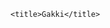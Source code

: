 <html lang="en">
<head>
	<meta charset="UTF-8">
	<link rel="stylesheet" type="text/css" href="css/index.css" />

	<title>Gakki</title>
</head>
<body background='https://pic2.zhimg.com/v2-563d30e4479affaf30cb8a195b1b71e1_b.png'>
	
	
</body>
</html>
